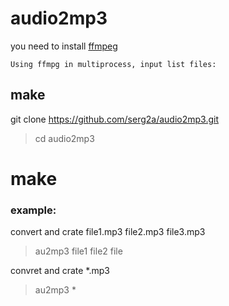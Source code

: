 audio2mp3
========
you need to install [ffmpeg](https://ffmpeg.org/download.html 
"Dowonload ffmpeg" )

	Using ffmpg in multiprocess, input list files:
## **make**
git clone https://github.com/serg2a/audio2mp3.git
> cd audio2mp3
# make

### **example:**
convert and crate file1.mp3 file2.mp3 file3.mp3
> au2mp3 file1 file2 file  

convret and crate *.mp3
> au2mp3 *  
